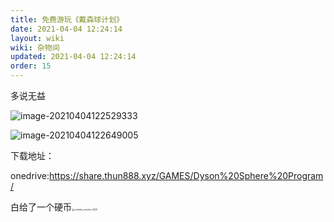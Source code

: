 ```yaml
---
title: 免费游玩《戴森球计划》
date: 2021-04-04 12:24:14
layout: wiki
wiki: 杂物间
updated: 2021-04-04 12:24:14
order: 15
---
```


多说无益

<!-- more -->

![image-20210404122529333](https://raw.thun888.xyz/thun888/tuku/master/img/image-20210404122529333.png)

![image-20210404122649005](https://raw.thun888.xyz/thun888/tuku/master/img/image-20210404122649005.png)

下载地址：

onedrive:https://share.thun888.xyz/GAMES/Dyson%20Sphere%20Program/

白给了一个硬币<img src="https://raw.thun888.xyz/thun888/tuku/master/img/coolapk_emotion_1020.png" alt="coolapk_emotion_1020" style="zoom:25%;" />